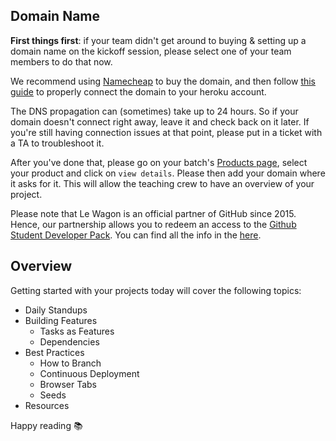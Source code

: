 ## Domain Name

**First things first**: if your team didn't get around to buying & setting up a domain name on the kickoff session, please select one of your team members to do that now.

We recommend using [Namecheap](https://www.namecheap.com) to buy the domain, and then follow [this guide](https://www.lewagon.com/blog/buying-a-domain-on-namecheap-and-pointing-it-to-heroku) to properly connect the domain to your heroku account.

The DNS propagation can (sometimes) take up to 24 hours. So if your domain doesn't connect right away, leave it and check back on it later. If you're still having connection issues at that point, please put in a ticket with a TA to troubleshoot it.

After you've done that, please go on your batch's [Products page](https://kitt.lewagon.com/camps/<user.batch_slug>/products), select your product and click on `view details`. Please then add your domain where it asks for it. This will allow the teaching crew to have an overview of your project.

Please note that Le Wagon is an official partner of GitHub since 2015. Hence, our partnership allows you to redeem an access to the [Github Student Developer Pack](https://education.github.com/pack). You can find all the info in the [here](https://kitt.lewagon.com/redeem_github_student_developer_pack).

## Overview

Getting started with your projects today will cover the following topics:
* Daily Standups
* Building Features
  * Tasks as Features
  * Dependencies
* Best Practices
  * How to Branch
  * Continuous Deployment
  * Browser Tabs
  * Seeds
* Resources

Happy reading 📚
